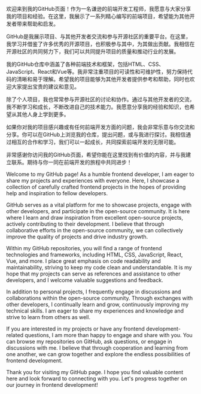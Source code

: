 欢迎来到我的GitHub页面！作为一名谦逊的前端开发工程师，我愿意与大家分享我的项目和经验。在这里，我展示了一系列精心编写的前端项目，希望能为其他开发者带来帮助和启发。

GitHub是我展示项目、与其他开发者交流和参与开源社区的重要平台。在这里，我学习并借鉴了许多优秀的开源项目，也积极参与其中，为其做出贡献。我相信在开源社区的共同努力下，我们可以共同提升项目的质量和推动行业的发展。

我的GitHub仓库中涵盖了各种前端技术和框架，包括HTML、CSS、JavaScript、React和Vue等。我非常注重项目的可读性和可维护性，努力保持代码的清晰和易于理解。希望我的项目能够为其他开发者提供参考和帮助，同时也欢迎大家提出宝贵的建议和意见。

除了个人项目，我也常常参与开源社区的讨论和协作。通过与其他开发者的交流，我不断学习和成长，不断改进自己的技术能力。我愿意分享我的经验和知识，也希望从其他人身上学到更多。

如果你对我的项目感兴趣或有任何前端开发方面的问题，我会非常乐意与你交流和分享。你可以在GitHub上浏览我的仓库，提出问题，或与我进行探讨。我相信通过相互的合作和学习，我们可以一起成长，共同探索前端开发的无限可能。

非常感谢你访问我的GitHub页面，希望你能在这里找到有价值的内容，并与我建立联系。期待与你一同在前端开发的旅程中共同进步！

Welcome to my GitHub page! As a humble frontend developer, I am eager to share my projects and experiences with everyone. Here, I showcase a collection of carefully crafted frontend projects in the hopes of providing help and inspiration to fellow developers.

GitHub serves as a vital platform for me to showcase projects, engage with other developers, and participate in the open-source community. It is here where I learn and draw inspiration from excellent open-source projects, actively contributing to their development. I believe that through collaborative efforts in the open-source community, we can collectively improve the quality of projects and drive industry growth.

Within my GitHub repositories, you will find a range of frontend technologies and frameworks, including HTML, CSS, JavaScript, React, Vue, and more. I place great emphasis on code readability and maintainability, striving to keep my code clean and understandable. It is my hope that my projects can serve as references and assistance to other developers, and I welcome valuable suggestions and feedback.

In addition to personal projects, I frequently engage in discussions and collaborations within the open-source community. Through exchanges with other developers, I continually learn and grow, continuously improving my technical skills. I am eager to share my experiences and knowledge and strive to learn from others as well.

If you are interested in my projects or have any frontend development-related questions, I am more than happy to engage and share with you. You can browse my repositories on GitHub, ask questions, or engage in discussions with me. I believe that through cooperation and learning from one another, we can grow together and explore the endless possibilities of frontend development.

Thank you for visiting my GitHub page. I hope you find valuable content here and look forward to connecting with you. Let's progress together on our journey in frontend development!
